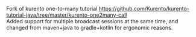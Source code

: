Fork of kurento one-to-many tutorial https://github.com/Kurento/kurento-tutorial-java/tree/master/kurento-one2many-call  
Added support for multiple broadcast sessions at the same time, and changed from maven+java to gradle+kotlin for ergonomic reasons.